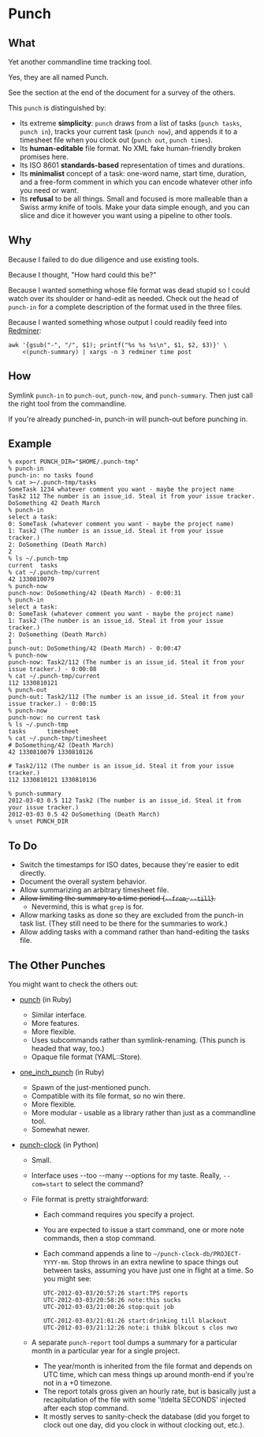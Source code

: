 # Punch
<!-- vi: set et ts=2 sw=2 : -->
## What
Yet another commandline time tracking tool.

Yes, they are all named Punch.

See the section at the end of the document for a survey of the others.

This `punch` is distinguished by:

* Its extreme **simplicity**: `punch` draws from a list of tasks (`punch
  tasks`, `punch in`), tracks your current task (`punch now`), and appends it
  to a timesheet file when you clock out (`punch out`, `punch times`).
* Its **human-editable** file format. No XML fake human-friendly broken
  promises here.
* Its ISO 8601 **standards-based** representation of times and durations.
* Its **minimalist** concept of a task: one-word name, start time,
  duration, and a free-form comment in which you can encode whatever other info
  you need or want.
* Its **refusal** to be all things. Small and focused is more malleable than a
  Swiss army knife of tools. Make your data simple enough, and you can slice
  and dice it however you want using a pipeline to other tools.

## Why
Because I failed to do due diligence and use existing tools.

Because I thought, "How hard could this be?"

Because I wanted something whose file format was dead stupid so I could
watch over its shoulder or hand-edit as needed. Check out the head of
`punch-in` for a complete description of the format used in the three files.

Because I wanted something whose output I could readily
feed into [Redminer](https://github.com/jeremy-w/redminer):

    awk '{gsub("-", "/", $1); printf("%s %s %s\n", $1, $2, $3)}' \
        <(punch-summary) | xargs -n 3 redminer time post

## How
Symlink `punch-in` to `punch-out`, `punch-now`, and `punch-summary`.
Then just call the right tool from the commandline.

If you're already punched-in, punch-in will punch-out before punching in.

## Example
```shell
% export PUNCH_DIR="$HOME/.punch-tmp"
% punch-in   
punch-in: no tasks found
% cat >~/.punch-tmp/tasks
SomeTask 1234 whatever comment you want - maybe the project name
Task2 112 The number is an issue_id. Steal it from your issue tracker.
DoSomething 42 Death March
% punch-in 
select a task:
0: SomeTask (whatever comment you want - maybe the project name)
1: Task2 (The number is an issue_id. Steal it from your issue tracker.)
2: DoSomething (Death March)
2
% ls ~/.punch-tmp 
current  tasks
% cat ~/.punch-tmp/current 
42 1330810079
% punch-now
punch-now: DoSomething/42 (Death March) - 0:00:31
% punch-in 
select a task:
0: SomeTask (whatever comment you want - maybe the project name)
1: Task2 (The number is an issue_id. Steal it from your issue tracker.)
2: DoSomething (Death March)
1
punch-out: DoSomething/42 (Death March) - 0:00:47
% punch-now
punch-now: Task2/112 (The number is an issue_id. Steal it from your issue tracker.) - 0:00:08
% cat ~/.punch-tmp/current 
112 1330810121
% punch-out
punch-out: Task2/112 (The number is an issue_id. Steal it from your issue tracker.) - 0:00:15
% punch-now     
punch-now: no current task
% ls ~/.punch-tmp 
tasks      timesheet
% cat ~/.punch-tmp/timesheet 
# DoSomething/42 (Death March)
42 1330810079 1330810126

# Task2/112 (The number is an issue_id. Steal it from your issue tracker.)
112 1330810121 1330810136

% punch-summary
2012-03-03 0.5 112 Task2 (The number is an issue_id. Steal it from your issue tracker.)
2012-03-03 0.5 42 DoSomething (Death March)
% unset PUNCH_DIR
```

## To Do
* Switch the timestamps for ISO dates, because they're easier to edit directly.
* Document the overall system behavior.
* Allow summarizing an arbitrary timesheet file.
* ~~Allow limiting the summary to a time period (`--from`, `--till`).~~
    - Nevermind, this is what `grep` is for.
* Allow marking tasks as done so they are excluded from the punch-in task list.
  (They still need to be there for the summaries to work.)
* Allow adding tasks with a command rather than hand-editing the tasks file.

## The Other Punches
You might want to check the others out:

* [punch](https://github.com/pyrat/punch) (in Ruby)

  - Similar interface.
  - More features.
  - More flexible.
  - Uses subcommands rather than symlink-renaming.
    (This punch is headed that way, too.)
  - Opaque file format (YAML::Store).

* [one_inch_punch](https://github.com/ymendel/one_inch_punch) (in Ruby)

  - Spawn of the just-mentioned punch.
  - Compatible with its file format, so no win there.
  - More flexible.
  - More modular - usable as a library rather than just as a commandline tool.
  - Somewhat newer.

* [punch-clock](https://github.com/dsw/punch-clock) (in Python)

  - Small.
  - Interface uses --too --many --options for my taste.
    Really, `--com=start` to select the command?
  - File format is pretty straightforward:

      - Each command requires you specify a project.
      - You are expected to issue a start command, one or more note
        commands, then a stop command.
      - Each command appends a line to
        `~/punch-clock-db/PROJECT-YYYY-mm`.
        Stop throws in an extra newline to space things out between tasks,
        assuming you have just one in flight at a time.
        So you might see:

            UTC-2012-03-03/20:57:26 start:TPS reports
            UTC-2012-03-03/20:58:26 note:this sucks
            UTC-2012-03-03/21:00:26 stop:quit job

            UTC-2012-03-03/21:01:26 start:drinking till blackout
            UTC-2012-03-03/21:12:26 note:i thibk blkcout s clos nwo

  - A separate `punch-report` tool dumps a summary for a particular
    month in a particular year for a single project.

    - The year/month is inherited from the file format and depends on UTC
      time, which can mess things up around month-end if you're not in a +0
      timezone.
    - The report totals gross given an hourly rate,
      but is basically just a recapitulation of the file with some
      '\tdelta SECONDS' injected after each stop command.
    - It mostly serves to sanity-check the database (did you forget to
      clock out one day, did you clock in without clocking out, etc.).

